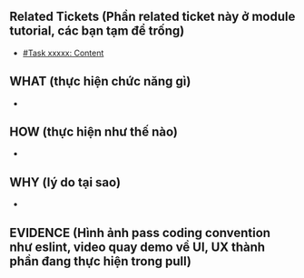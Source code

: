 ## Related Tickets (Phần related ticket này ở module tutorial, các bạn tạm để trống)
- [#Task xxxxx: Content](https://edu-redmine.sun-asterisk.vn/issues/xxxx) 

## WHAT (thực hiện chức năng gì)
- 
## HOW (thực hiện như thế nào)
- 
## WHY (lý do tại sao)
- 
## EVIDENCE (Hình ảnh pass coding convention như eslint, video quay demo về UI, UX thành phần đang thực hiện trong pull)